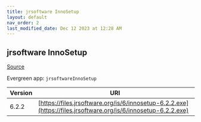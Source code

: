 ```yaml
---
title: jrsoftware InnoSetup
layout: default
nav_order: 2
last_modified_date: Dec 12 2023 at 12:28 AM
---
```


## jrsoftware InnoSetup

[Source](https://www.innosetup.com)

Evergreen app: `jrsoftwareInnoSetup`

| Version | URI                                                                                                            |
| ------- | -------------------------------------------------------------------------------------------------------------- |
| 6.2.2   | [https://files.jrsoftware.org/is/6/innosetup-6.2.2.exe](https://files.jrsoftware.org/is/6/innosetup-6.2.2.exe) |
